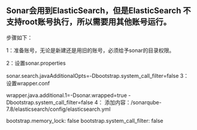 ## Sonar会用到ElasticSearch，但是ElasticSearch 不支持root账号执行，所以需要用其他账号运行。

步骤如下：

1：准备账号，无论是新建还是用旧的账号，必须给予sonar的目录权限。


2：设置sonar.properties

sonar.search.javaAdditionalOpts=-Dbootstrap.system_call_filter=false
3： 设置wrapper.conf

wrapper.java.additional.1=-Dsonar.wrapped=true
-Dbootstrap.system_call_filter=false
4： 添加内容：/sonarqube-7.8/elasticsearch/config/elasticsearch.yml

bootstrap.memory_lock: false
bootstrap.system_call_filter: false
